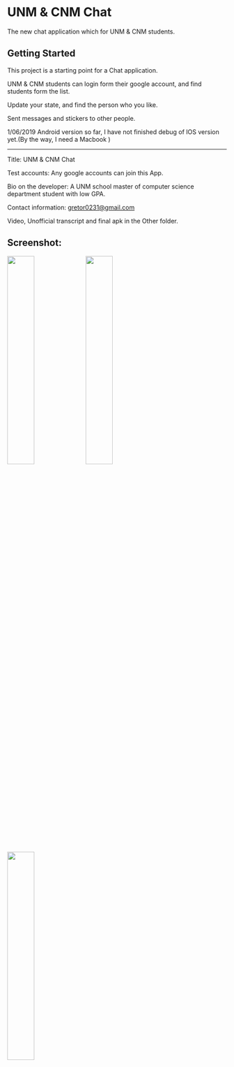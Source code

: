 # UNM & CNM Chat

The new chat application which for UNM & CNM students.

## Getting Started

This project is a starting point for a Chat application.

UNM & CNM students can login form their google account, and find students form the list.

Update your state, and find the person who you like.

Sent messages and stickers to other people.


1/06/2019 Android version so far, I have not finished debug of IOS version yet.(By the way, I need a Macbook )


*****************************************************************************************

Title: UNM & CNM Chat

Test accounts: Any google accounts can join this App.

Bio on the developer: A UNM school master of computer science department student with low GPA.

Contact information: gretor0231@gmail.com

Video, Unofficial transcript and final apk in the Other folder.

## Screenshot:

<img src="https://github.com/gretor0231/UNM-mobile-app/tree/master/screenshots/login.png" height="35%" width="35%">
<img src="https://github.com/gretor0231/UNM-mobile-app/tree/master/screenshots/list.png" height="35%" width="35%">
<img src="https://github.com/gretor0231/UNM-mobile-app/tree/master/screenshots/messages.png" height="35%" width="35%">
